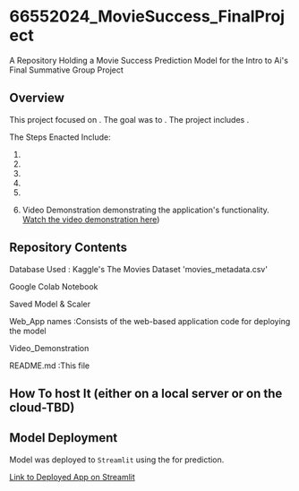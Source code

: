 # 66552024_MovieSuccess_FinalProject
A Repository Holding a Movie Success Prediction Model for the Intro to Ai's Final Summative Group Project 


## Overview
This project focused on . The goal was to . The project includes .

The Steps Enacted Include:

1.

2. 

3.
   
4. 
   
5. 
   
6. Video Demonstration demonstrating the application's functionality.  [Watch the video demonstration here](https://youtu.be/sPpoWTDliCU))



## Repository Contents
Database Used : Kaggle's The Movies Dataset 'movies_metadata.csv'

Google Colab Notebook

Saved  Model & Scaler

Web_App names  :Consists of the web-based application code for deploying the model

Video_Demonstration

README.md :This file



## How To host It (either on a local server or on the cloud-TBD)



## Model Deployment
Model was deployed to `Streamlit` using the  for prediction.


[Link to Deployed App on Streamlit](https://66552024moviesuccessfinalproject-xwyrqgxk7xhpme33yg2kmk.streamlit.app/)
